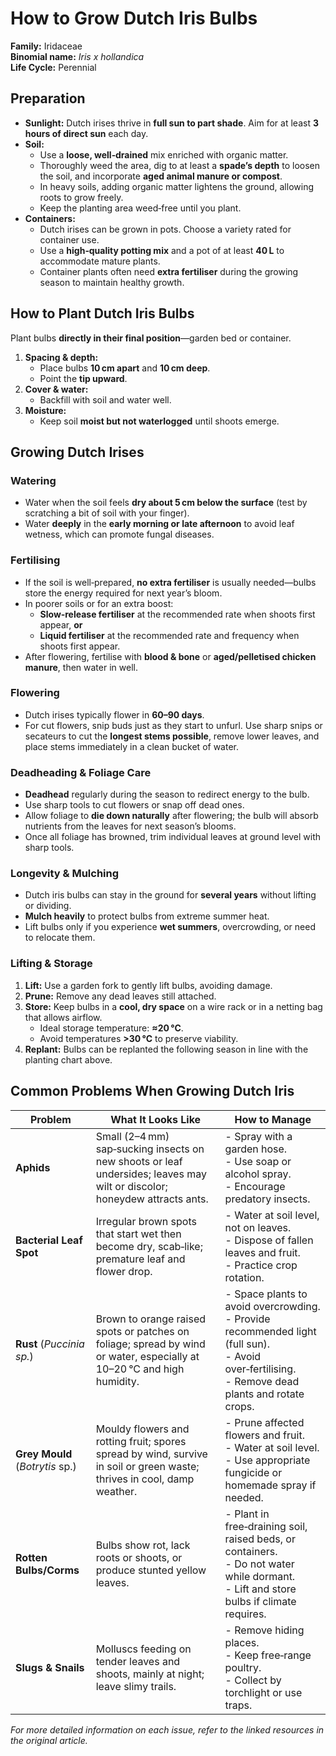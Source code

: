 # How to Grow Dutch Iris Bulbs

**Family:** Iridaceae  
**Binomial name:** _Iris x hollandica_  
**Life Cycle:** Perennial  

## Preparation

- **Sunlight:** Dutch irises thrive in **full sun to part shade**. Aim for at least **3 hours of direct sun** each day.  
- **Soil:**  
  - Use a **loose, well‑drained** mix enriched with organic matter.  
  - Thoroughly weed the area, dig to at least a **spade’s depth** to loosen the soil, and incorporate **aged animal manure or compost**.  
  - In heavy soils, adding organic matter lightens the ground, allowing roots to grow freely.  
  - Keep the planting area weed‑free until you plant.  
- **Containers:**  
  - Dutch irises can be grown in pots. Choose a variety rated for container use.  
  - Use a **high‑quality potting mix** and a pot of at least **40 L** to accommodate mature plants.  
  - Container plants often need **extra fertiliser** during the growing season to maintain healthy growth.

## How to Plant Dutch Iris Bulbs

Plant bulbs **directly in their final position**—garden bed or container.

1. **Spacing & depth:**  
   - Place bulbs **10 cm apart** and **10 cm deep**.  
   - Point the **tip upward**.  
2. **Cover & water:**  
   - Backfill with soil and water well.  
3. **Moisture:**  
   - Keep soil **moist but not waterlogged** until shoots emerge.

## Growing Dutch Irises

### Watering

- Water when the soil feels **dry about 5 cm below the surface** (test by scratching a bit of soil with your finger).  
- Water **deeply** in the **early morning or late afternoon** to avoid leaf wetness, which can promote fungal diseases.

### Fertilising

- If the soil is well‑prepared, **no extra fertiliser** is usually needed—bulbs store the energy required for next year’s bloom.  
- In poorer soils or for an extra boost:  
  - **Slow‑release fertiliser** at the recommended rate when shoots first appear, **or**  
  - **Liquid fertiliser** at the recommended rate and frequency when shoots first appear.  
- After flowering, fertilise with **blood & bone** or **aged/pelletised chicken manure**, then water in well.

### Flowering

- Dutch irises typically flower in **60–90 days**.  
- For cut flowers, snip buds just as they start to unfurl. Use sharp snips or secateurs to cut the **longest stems possible**, remove lower leaves, and place stems immediately in a clean bucket of water.

### Deadheading & Foliage Care

- **Deadhead** regularly during the season to redirect energy to the bulb.  
- Use sharp tools to cut flowers or snap off dead ones.  
- Allow foliage to **die down naturally** after flowering; the bulb will absorb nutrients from the leaves for next season’s blooms.  
- Once all foliage has browned, trim individual leaves at ground level with sharp tools.

### Longevity & Mulching

- Dutch iris bulbs can stay in the ground for **several years** without lifting or dividing.  
- **Mulch heavily** to protect bulbs from extreme summer heat.  
- Lift bulbs only if you experience **wet summers**, overcrowding, or need to relocate them.

### Lifting & Storage

1. **Lift:** Use a garden fork to gently lift bulbs, avoiding damage.  
2. **Prune:** Remove any dead leaves still attached.  
3. **Store:** Keep bulbs in a **cool, dry space** on a wire rack or in a netting bag that allows airflow.  
   - Ideal storage temperature: **≈20 °C**.  
   - Avoid temperatures **>30 °C** to preserve viability.  
4. **Replant:** Bulbs can be replanted the following season in line with the planting chart above.

## Common Problems When Growing Dutch Iris

| Problem | What It Looks Like | How to Manage |
|---------|--------------------|---------------|
| **Aphids** | Small (2–4 mm) sap‑sucking insects on new shoots or leaf undersides; leaves may wilt or discolor; honeydew attracts ants. | - Spray with a garden hose.<br>- Use soap or alcohol spray.<br>- Encourage predatory insects. |
| **Bacterial Leaf Spot** | Irregular brown spots that start wet then become dry, scab‑like; premature leaf and flower drop. | - Water at soil level, not on leaves.<br>- Dispose of fallen leaves and fruit.<br>- Practice crop rotation. |
| **Rust** (_Puccinia sp._) | Brown to orange raised spots or patches on foliage; spread by wind or water, especially at 10–20 °C and high humidity. | - Space plants to avoid overcrowding.<br>- Provide recommended light (full sun).<br>- Avoid over‑fertilising.<br>- Remove dead plants and rotate crops. |
| **Grey Mould** (_Botrytis_ sp.) | Mouldy flowers and rotting fruit; spores spread by wind, survive in soil or green waste; thrives in cool, damp weather. | - Prune affected flowers and fruit.<br>- Water at soil level.<br>- Use appropriate fungicide or homemade spray if needed. |
| **Rotten Bulbs/Corms** | Bulbs show rot, lack roots or shoots, or produce stunted yellow leaves. | - Plant in free‑draining soil, raised beds, or containers.<br>- Do not water while dormant.<br>- Lift and store bulbs if climate requires. |
| **Slugs & Snails** | Molluscs feeding on tender leaves and shoots, mainly at night; leave slimy trails. | - Remove hiding places.<br>- Keep free‑range poultry.<br>- Collect by torchlight or use traps. |

*For more detailed information on each issue, refer to the linked resources in the original article.*